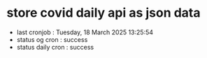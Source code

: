 # store covid daily api as json data

- last cronjob : Tuesday, 18 March 2025 13:25:54
- status og cron : success
- status daily cron : success
      
      
